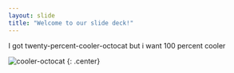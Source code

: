 ```yaml
---
layout: slide
title: "Welcome to our slide deck!"
---
```


I got twenty-percent-cooler-octocat but i want 100 percent cooler

![cooler-octocat](https://octodex.github.com/images/twenty-percent-cooler-octocat.png)
{: .center}
